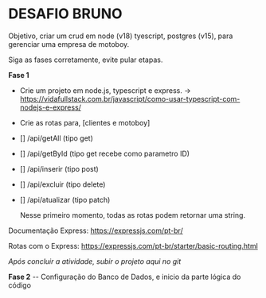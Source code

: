 
  
# DESAFIO BRUNO

  
Objetivo, criar um crud em node (v18) tyescript, postgres (v15), para gerenciar uma empresa de motoboy.
  

Siga as fases corretamente, evite pular etapas.

  

**Fase 1** 


- Crie um projeto em node.js, typescript e express. -> https://vidafullstack.com.br/javascript/como-usar-typescript-com-nodejs-e-express/

- Crie as rotas para, [clientes e motoboy]

- [] /api/getAll (tipo get)
- [] /api/getById (tipo get recebe como parametro ID)
- [] /api/inserir (tipo post)
- [] /api/excluir (tipo delete)
- [] /api/atualizar (tipo patch)

  Nesse primeiro momento, todas as rotas podem retornar uma string.

Documentação Express: https://expressjs.com/pt-br/

  

Rotas com o Express: https://expressjs.com/pt-br/starter/basic-routing.html

  

*Após concluir a atividade, subir o projeto aqui no git*

**Fase 2** -- Configuração do Banco de Dados, e inicio da parte lógica do código